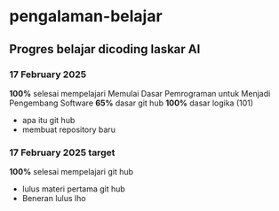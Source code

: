 # pengalaman-belajar
Progres belajar dicoding laskar AI
--
### 17 February 2025
**100%** selesai mempelajari Memulai Dasar Pemrograman untuk Menjadi Pengembang Software
**65%** dasar git hub
**100%** dasar logika (101)
- apa itu git hub
- membuat repository baru

### 17 February 2025 target 
**100%** selesai mempelajari git hub
- lulus materi pertama git hub
- Beneran lulus lho
